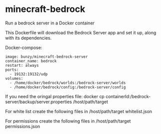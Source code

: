 # minecraft-bedrock
Run a bedrock server in a Docker container

This Dockerfile will download the Bedrock Server app and set it up, along with its dependencies.


Docker-compose:
  
    image: bunzy/minecraft-bedrock-server
    container_name: bedrock
    restart: always
    ports:
      - 19132:19132/udp
    volumes:
      - /home/docker/bedrock/worlds:/bedrock-server/worlds
      - /home/docker/bedrock/config:/bedrock-server/config


If you need the oringal properties file:
docker cp containerId:/bedrock-server/backup/server.properties /host/path/target


For white list create the following files in /host/path/target
whitelist.json

For permissions create the following files in /host/path/target
permissions.json

